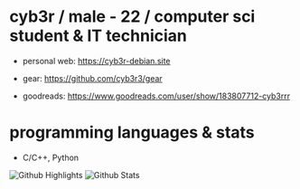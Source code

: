 # cyb3r / male - 22 / computer sci student & IT technician 
* personal web: https://cyb3r-debian.site

* gear: https://github.com/cyb3r3/gear

* goodreads: https://www.goodreads.com/user/show/183807712-cyb3rrr
# programming languages & stats
- C/C++, Python

![Github Highlights](https://greptile-stats.vercel.app/api/widget/cyb3r3/highlights) ![Github Stats](https://greptile-stats.vercel.app/api/widget/cyb3r3/stats)
